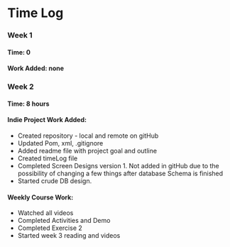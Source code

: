# Time Log 

### Week 1
#### Time: 0
#### Work Added: none
### Week 2
#### Time: 8 hours
#### Indie Project Work Added: 
* Created repository - local and remote on gitHub
* Updated Pom, xml, .gitignore 
* Added readme file with project goal and outline
* Created timeLog file
* Completed Screen Designs version 1.  Not added in gitHub due to the possibility of changing a few things after database Schema is finished
* Started crude DB design.  
#### Weekly Course Work:
* Watched all videos
* Completed Activities and Demo
* Completed Exercise 2
* Started week 3 reading and videos